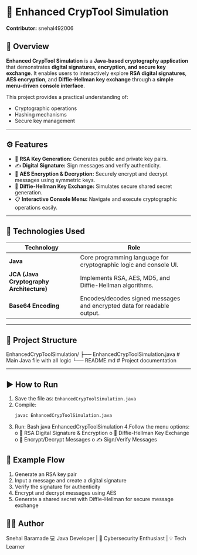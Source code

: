 # 🔐 Enhanced CrypTool Simulation

**Contributor:** snehal492006

## 📘 Overview
**Enhanced CrypTool Simulation** is a **Java-based cryptography application** that demonstrates **digital signatures, encryption, and secure key exchange**.
It enables users to interactively explore **RSA digital signatures**, **AES encryption**, and **Diffie-Hellman key exchange** through a **simple menu-driven console interface**.

This project provides a practical understanding of:
- Cryptographic operations
- Hashing mechanisms
- Secure key management

---

## ⚙️ Features
- 🔑 **RSA Key Generation:** Generates public and private key pairs.
- ✍️ **Digital Signature:** Sign messages and verify authenticity.
- 🔄 **AES Encryption & Decryption:** Securely encrypt and decrypt messages using symmetric keys.
- 🔗 **Diffie-Hellman Key Exchange:** Simulates secure shared secret generation.
- 📋 **Interactive Console Menu:** Navigate and execute cryptographic operations easily.

---

## 🧰 Technologies Used

| Technology | Role |
|-------------|------|
| **Java** | Core programming language for cryptographic logic and console UI. |
| **JCA (Java Cryptography Architecture)** | Implements RSA, AES, MD5, and Diffie-Hellman algorithms. |
| **Base64 Encoding** | Encodes/decodes signed messages and encrypted data for readable output. |

---

## 📂 Project Structure
EnhancedCrypToolSimulation/
├── EnhancedCrypToolSimulation.java # Main Java file with all logic
└── README.md # Project documentation

---

## ▶️ How to Run
1. Save the file as:
   `EnhancedCrypToolSimulation.java`
2. Compile:
   ```bash
   javac EnhancedCrypToolSimulation.java
3. Run:
Bash
java EnhancedCrypToolSimulation
4.Follow the menu options:
o	🔐 RSA Digital Signature & Encryption
o	🔗 Diffie-Hellman Key Exchange
o	🔄 Encrypt/Decrypt Messages
o	✍️ Sign/Verify Messages
## 🧪 Example Flow
1.	Generate an RSA key pair
2.	Input a message and create a digital signature
3.	Verify the signature for authenticity
4.	Encrypt and decrypt messages using AES
5.	Generate a shared secret with Diffie-Hellman for secure message exchange


## 👨‍💻 Author
Snehal Baramade 💻 Java Developer | 🔐 Cybersecurity Enthusiast | 💡 Tech Learner

